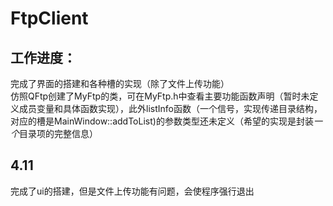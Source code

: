 # FtpClient

## 工作进度：
完成了界面的搭建和各种槽的实现（除了文件上传功能）<br>
仿照QFtp创建了MyFtp的类，可在MyFtp.h中查看主要功能函数声明（暂时未定义成员变量和具体函数实现），此外listInfo函数（一个信号，实现传递目录结构，对应的槽是MainWindow::addToList)的参数类型还未定义（希望的实现是封装*一个*目录项的完整信息）

## 4.11
完成了ui的搭建，但是文件上传功能有问题，会使程序强行退出
